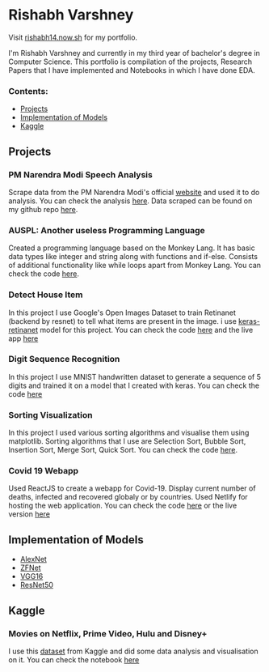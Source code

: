 # Rishabh Varshney

Visit [rishabh14.now.sh](rishabh14.now.sh) for my portfolio.

I'm Rishabh Varshney and currently in my third year of bachelor's degree in Computer Science. This portfolio is compilation of the 
projects, Research Papers that I have implemented and Notebooks in which I have done EDA.

### Contents:
  - [Projects](https://rishabhvarshney14.github.io/#projects)
  - [Implementation of Models](https://rishabhvarshney14.github.io/#implementation-of-models)
  - [Kaggle](https://rishabhvarshney14.github.io/#kaggle)

## Projects

### PM Narendra Modi Speech Analysis

Scrape data from the PM Narendra Modi's official [website](https://rishabhvarshney14.github.io/pm-modi-speech-analysis/) and used it to do analysis. You can check the analysis [here](https://rishabhvarshney14.github.io/pm-modi-speech-analysis/). Data scraped can be found on my github repo [here](https://github.com/rishabhvarshney14/pm-modi-speech-analysis).

### AUSPL: Another useless Programming Language
Created a programming language based on the Monkey Lang. It has basic data types like integer and string along with functions and if-else. Consists of additional functionality like while loops apart from Monkey Lang.  You can check the code [here](https://github.com/rishabhvarshney14/AUSPL).

### Detect House Item

In this project I use Google's Open Images Dataset to train Retinanet (backend by resnet) to tell what items are present in the image. i use [keras-retinanet](https://github.com/fizyr/keras-retinanet) model for this project. You can check the code [here](https://github.com/rishabhvarshney14/Detect-House-Item)
and the live app [here](https://detecthouseitem.herokuapp.com/)

### Digit Sequence Recognition

In this project I use MNIST handwritten dataset to generate a sequence of 5 digits and trained it on a model that I created with keras.
You can check the code [here](https://github.com/rishabhvarshney14/Digit_sequence_recognition/blob/master/Digit_Sequence_Recognition.ipynb)

### Sorting Visualization

In this project I used various sorting algorithms and visualise them using matplotlib. Sorting algorithms that I use are Selection Sort, Bubble Sort, Insertion Sort, Merge Sort, Quick Sort. You can check the code [here](https://github.com/rishabhvarshney14/Sorting-Visualization).

### Covid 19 Webapp

Used ReactJS to create a webapp for Covid-19. Display current number of deaths, infected and recovered globaly or by countries. Used Netlify for hosting the web application.
You can check the code [here](https://github.com/rishabhvarshney14/covid19-webapp) or the live version [here](https://covid19webapp.netlify.app/)

## Implementation of Models

- [AlexNet](https://github.com/rishabhvarshney14/Implementation-of-Research-Papers/tree/master/AlexNet)
- [ZFNet](https://github.com/rishabhvarshney14/Implementation-of-Research-Papers/tree/master/ZFNet)
- [VGG16](https://github.com/rishabhvarshney14/Implementation-of-Research-Papers/tree/master/VGG16)
- [ResNet50](https://github.com/rishabhvarshney14/Implementation-of-Research-Papers/tree/master/ResNet50)

## Kaggle

### Movies on Netflix, Prime Video, Hulu and Disney+

I use this [dataset](https://www.kaggle.com/ruchi798/movies-on-netflix-prime-video-hulu-and-disney) from Kaggle and did some data analysis and visualisation on it. You can check the notebook [here](https://github.com/rishabhvarshney14/Kaggle-Datasets/blob/master/Stremaing%20Platform%20EDA.ipynb)
